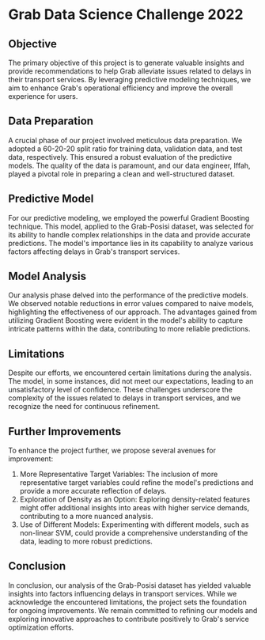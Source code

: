# Grab Data Science Challenge 2022 

## Objective
The primary objective of this project is to generate valuable insights and provide recommendations to help Grab alleviate issues related to delays in their transport services. By leveraging predictive modeling techniques, we aim to enhance Grab's operational efficiency and improve the overall experience for users.

## Data Preparation
A crucial phase of our project involved meticulous data preparation. We adopted a 60-20-20 split ratio for training data, validation data, and test data, respectively. This ensured a robust evaluation of the predictive models. The quality of the data is paramount, and our data engineer, Iffah, played a pivotal role in preparing a clean and well-structured dataset.

## Predictive Model
For our predictive modeling, we employed the powerful Gradient Boosting technique. This model, applied to the Grab-Posisi dataset, was selected for its ability to handle complex relationships in the data and provide accurate predictions. The model's importance lies in its capability to analyze various factors affecting delays in Grab's transport services.

## Model Analysis
Our analysis phase delved into the performance of the predictive models. We observed notable reductions in error values compared to naive models, highlighting the effectiveness of our approach. The advantages gained from utilizing Gradient Boosting were evident in the model's ability to capture intricate patterns within the data, contributing to more reliable predictions.

## Limitations
Despite our efforts, we encountered certain limitations during the analysis. The model, in some instances, did not meet our expectations, leading to an unsatisfactory level of confidence. These challenges underscore the complexity of the issues related to delays in transport services, and we recognize the need for continuous refinement.

## Further Improvements
To enhance the project further, we propose several avenues for improvement:
1. More Representative Target Variables: The inclusion of more representative target variables could refine the model's predictions and provide a more accurate reflection of delays.
2. Exploration of Density as an Option: Exploring density-related features might offer additional insights into areas with higher service demands, contributing to a more nuanced analysis.
3. Use of Different Models: Experimenting with different models, such as non-linear SVM, could provide a comprehensive understanding of the data, leading to more robust predictions.

## Conclusion
In conclusion, our analysis of the Grab-Posisi dataset has yielded valuable insights into factors influencing delays in transport services. While we acknowledge the encountered limitations, the project sets the foundation for ongoing improvements. We remain committed to refining our models and exploring innovative approaches to contribute positively to Grab's service optimization efforts.
